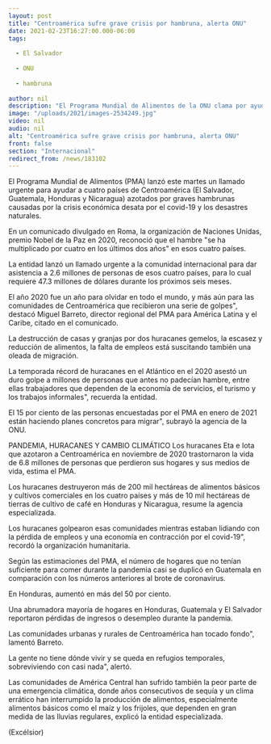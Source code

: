 ```yaml
---
layout: post
title: "Centroamérica sufre grave crisis por hambruna, alerta ONU"
date: 2021-02-23T16:27:00.000-06:00
tags:
  
  - El Salvador
  
  - ONU
  
  - hambruna
  
author: nil
description: "El Programa Mundial de Alimentos de la ONU clama por ayuda para El Salvador, Guatemala, Honduras y Nicaragua, azotados por hambrunas causadas por la pandemia y los desastres naturales"
image: "/uploads/2021/images-2534249.jpg"
video: nil
audio: nil
alt: "Centroamérica sufre grave crisis por hambruna, alerta ONU"
front: false
section: "Internacional"
redirect_from: /news/183102
---
```


El Programa Mundial de Alimentos (PMA) lanzó este martes un llamado urgente para ayudar a cuatro países de Centroamérica (El Salvador, Guatemala, Honduras y Nicaragua) azotados por graves hambrunas causadas por la crisis económica desata por el covid-19 y los desastres naturales.

En un comunicado divulgado en Roma, la organización de Naciones Unidas, premio Nobel de la Paz en 2020, reconoció que el hambre "se ha multiplicado por cuatro en los últimos dos años" en esos cuatro países.

La entidad lanzó un llamado urgente a la comunidad internacional para dar asistencia a 2.6 millones de personas de esos cuatro países, para lo cual requiere 47.3 millones de dólares durante los próximos seis meses.

El año 2020 fue un año para olvidar en todo el mundo, y más aún para las comunidades de Centroamérica que recibieron una serie de golpes", destacó Miguel Barreto, director regional del PMA para América Latina y el Caribe, citado en el comunicado.

La destrucción de casas y granjas por dos huracanes gemelos, la escasez y reducción de alimentos, la falta de empleos está suscitando también una oleada de migración.

La temporada récord de huracanes en el Atlántico en el 2020 asestó un duro golpe a millones de personas que antes no padecían hambre, entre ellas trabajadores que dependen de la economía de servicios, el turismo y los trabajos informales", recuerda la entidad.

 
El 15 por ciento de las personas encuestadas por el PMA en enero de 2021 están haciendo planes concretos para migrar", subrayó la agencia de la ONU.

PANDEMIA, HURACANES Y CAMBIO CLIMÁTICO
Los huracanes Eta e Iota que azotaron a Centroamérica en noviembre de 2020 trastornaron la vida de 6.8 millones de personas que perdieron sus hogares y sus medios de vida, estima el PMA.

Los huracanes destruyeron más de 200 mil hectáreas de alimentos básicos y cultivos comerciales en los cuatro países y más de 10 mil hectáreas de tierras de cultivo de café en Honduras y Nicaragua, resume la agencia especializada.

Los huracanes golpearon esas comunidades mientras estaban lidiando con la pérdida de empleos y una economía en contracción por el covid-19", recordó la organización humanitaria.

Según las estimaciones del PMA, el número de hogares que no tenían suficiente para comer durante la pandemia casi se duplicó en Guatemala en comparación con los números anteriores al brote de coronavirus.

En Honduras, aumentó en más del 50 por ciento.

Una abrumadora mayoría de hogares en Honduras, Guatemala y El Salvador reportaron pérdidas de ingresos o desempleo durante la pandemia.

Las comunidades urbanas y rurales de Centroamérica han tocado fondo", lamentó Barreto.

 
La gente no tiene dónde vivir y se queda en refugios temporales, sobreviviendo con casi nada", alertó.

Las comunidades de América Central han sufrido también la peor parte de una emergencia climática, donde años consecutivos de sequía y un clima errático han interrumpido la producción de alimentos, especialmente alimentos básicos como el maíz y los frijoles, que dependen en gran medida de las lluvias regulares, explicó la entidad especializada.

(Excélsior)